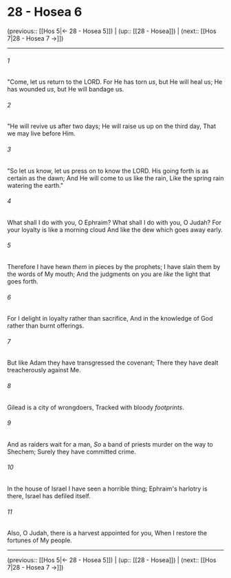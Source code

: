 # 28 - Hosea 6

(previous:: [[Hos 5|← 28 - Hosea 5]]) | (up:: [[28 - Hosea]]) | (next:: [[Hos 7|28 - Hosea 7 →]])

***


###### 1 
"Come, let us return to the LORD. For He has torn _us_, but He will heal us; He has wounded _us_, but He will bandage us. 

###### 2 
"He will revive us after two days; He will raise us up on the third day, That we may live before Him. 

###### 3 
"So let us know, let us press on to know the LORD. His going forth is as certain as the dawn; And He will come to us like the rain, Like the spring rain watering the earth." 

###### 4 
What shall I do with you, O Ephraim? What shall I do with you, O Judah? For your loyalty is like a morning cloud And like the dew which goes away early. 

###### 5 
Therefore I have hewn _them_ in pieces by the prophets; I have slain them by the words of My mouth; And the judgments on you are _like_ the light that goes forth. 

###### 6 
For I delight in loyalty rather than sacrifice, And in the knowledge of God rather than burnt offerings. 

###### 7 
But like Adam they have transgressed the covenant; There they have dealt treacherously against Me. 

###### 8 
Gilead is a city of wrongdoers, Tracked with bloody _footprints_. 

###### 9 
And as raiders wait for a man, _So_ a band of priests murder on the way to Shechem; Surely they have committed crime. 

###### 10 
In the house of Israel I have seen a horrible thing; Ephraim's harlotry is there, Israel has defiled itself. 

###### 11 
Also, O Judah, there is a harvest appointed for you, When I restore the fortunes of My people.

***

(previous:: [[Hos 5|← 28 - Hosea 5]]) | (up:: [[28 - Hosea]]) | (next:: [[Hos 7|28 - Hosea 7 →]])
